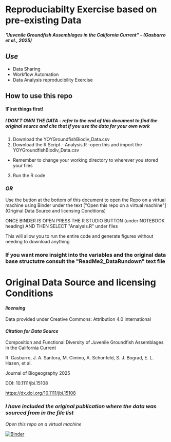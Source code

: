 # Reproduciabilty Exercise based on pre-existing Data

##### "Juvenile Groundfish Assemblages in the California Current" - (Gasbarro et al., 2025)

## *Use*

- Data Sharing
- Workflow Automation
- Data Analysis reproducibility Exercise

## How to use this repo

#### !First things first!
##### *I DON'T OWN THE DATA* - _refer to the end of this document to find the original source and cite that if you use the data for your own work_

1. Download the YOYGroundfishBiodiv_Data.csv
2. Download the R Script - Analysis.R
  -open this and import the YOYGroundfishBiodiv_Data.csv
  - Remember to change your working directory to wherever you stored your files
3. Run the R code

 ### *OR*
 
Use the button at the bottom of this document to open the Repo on a virtual machine using Binder under the text ["Open this repo on a virtual machine"](Original Data Source and licensing Conditions)
 
ONCE BINDER IS OPEN PRESS THE R STUDIO BUTTON (under NOTEBOOK heading) AND THEN SELECT "Analysis.R" under files 

This will allow you to run the entire code and generate figures without needing to download anything

### If you want more insight into the variables and the original data base structutre consult the "ReadMe2_DataRundown" text file

# Original Data Source and licensing Conditions

#### *licensing*

Data provided under Creative Commons: Attribution 4.0 International

#### *Citation for Data Source*

Composition and Functional Diversity of Juvenile Groundfish Assemblages in the California Current

R. Gasbarro, J. A. Santora, M. Cimino, A. Schonfeld, S. J. Bograd, E. L. Hazen, et al.

Journal of Biogeography 2025 

DOI: 10.1111/jbi.15108

https://dx.doi.org/10.1111/jbi.15108

### *I have included the original publication where the data was sourced from in the file list*

_Open this repo on a virtual machine_

[![Binder](https://mybinder.org/badge_logo.svg)](https://mybinder.org/v2/gh/MajorGiT89/VTLNIC004_Working_Reproduciably/HEAD)